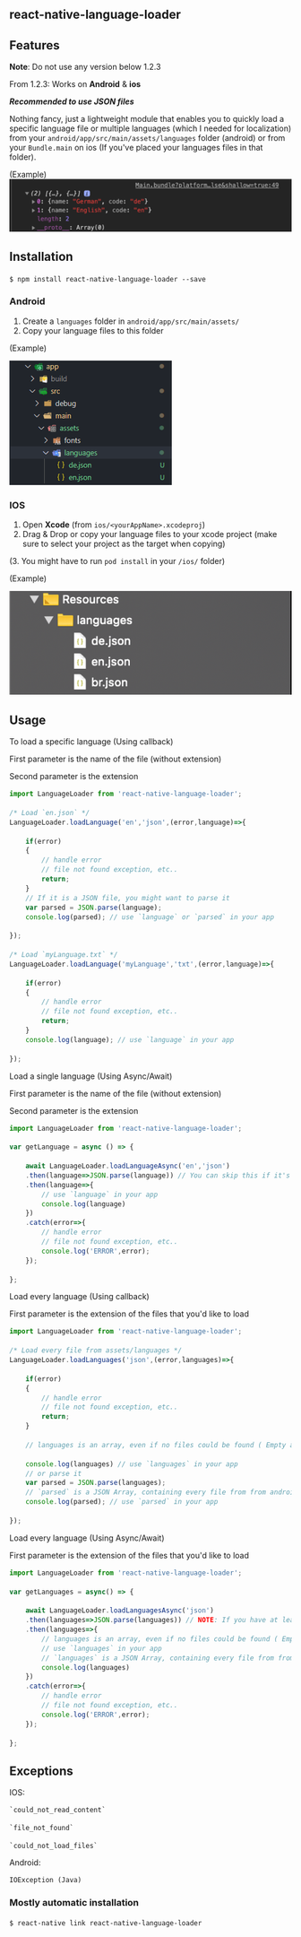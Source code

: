 
## react-native-language-loader

## Features

**Note**: Do not use any version below 1.2.3

From 1.2.3:
Works on **Android** & **ios**

***Recommended to use JSON files***

Nothing fancy, just a lightweight module that enables you to quickly load a specific language file or multiple languages (which I needed for localization) from your `android/app/src/main/assets/languages` folder (android) or from your `Bundle.main` on ios (If you've placed your languages files in that folder).

(Example)
<img src="/screenshots/jsonResult.png" />

## Installation

`$ npm install react-native-language-loader --save`

### Android

1. Create a `languages` folder in `android/app/src/main/assets/`
2. Copy your language files to this folder

(Example)

<img src="/screenshots/fs.png"/>

### IOS

1. Open **Xcode** (from `ios/<yourAppName>.xcodeproj`)
2. Drag & Drop or copy your language files to your xcode project (make sure to select your project as the target when copying)

(3. You might have to run ```pod install``` in your `/ios/` folder)

(Example)

<img src="/screenshots/fs2.png"/>

## Usage

To load a specific language (Using callback)

First parameter is the name of the file (without extension)

Second parameter is the extension
```js
import LanguageLoader from 'react-native-language-loader';

/* Load `en.json` */
LanguageLoader.loadLanguage('en','json',(error,language)=>{

    if(error)
    {
        // handle error
        // file not found exception, etc..
        return;
    }
    // If it is a JSON file, you might want to parse it
    var parsed = JSON.parse(language);
    console.log(parsed); // use `language` or `parsed` in your app
    
});

/* Load `myLanguage.txt` */
LanguageLoader.loadLanguage('myLanguage','txt',(error,language)=>{

    if(error)
    {
        // handle error
        // file not found exception, etc..
        return;
    }
    console.log(language); // use `language` in your app
    
});
```
Load a single language (Using Async/Await)

First parameter is the name of the file (without extension)

Second parameter is the extension
```js
import LanguageLoader from 'react-native-language-loader';

var getLanguage = async () => {

    await LanguageLoader.loadLanguageAsync('en','json')
    .then(language=>JSON.parse(language)) // You can skip this if it's not a json file
    .then(language=>{
        // use `language` in your app
        console.log(language)
    })
    .catch(error=>{
        // handle error
        // file not found exception, etc..
        console.log('ERROR',error);
    });
    
};

```
Load every language (Using callback)

First parameter is the extension of the files that you'd like to load

```js
import LanguageLoader from 'react-native-language-loader';

/* Load every file from assets/languages */
LanguageLoader.loadLanguages('json',(error,languages)=>{

    if(error)
    {
        // handle error
        // file not found exception, etc..
        return;
    }
    
    // languages is an array, even if no files could be found ( Empty array )
    
    console.log(languages) // use `languages` in your app
    // or parse it
    var parsed = JSON.parse(languages);
    // `parsed` is a JSON Array, containing every file from from android/app/src/main/assets/languages
    console.log(parsed); // use `parsed` in your app
    
});
```
Load every language (Using Async/Await)

First parameter is the extension of the files that you'd like to load

```js
import LanguageLoader from 'react-native-language-loader';

var getLanguages = async() => {

    await LanguageLoader.loadLanguagesAsync('json')
    .then(languages=>JSON.parse(languages)) // NOTE: If you have at least 1 file which is not JSON, skip this
    .then(languages=>{
        // languages is an array, even if no files could be found ( Empty array )
        // use `languages` in your app
        // `languages` is a JSON Array, containing every file from from android/app/src/main/assets/languages
        console.log(languages)
    })
    .catch(error=>{
        // handle error
        // file not found exception, etc..
        console.log('ERROR',error);
    });
    
};
```

## Exceptions

IOS:

    `could_not_read_content`
    
    `file_not_found`
    
    `could_not_load_files`
    
Android:

    IOException (Java)

### Mostly automatic installation

`$ react-native link react-native-language-loader`

